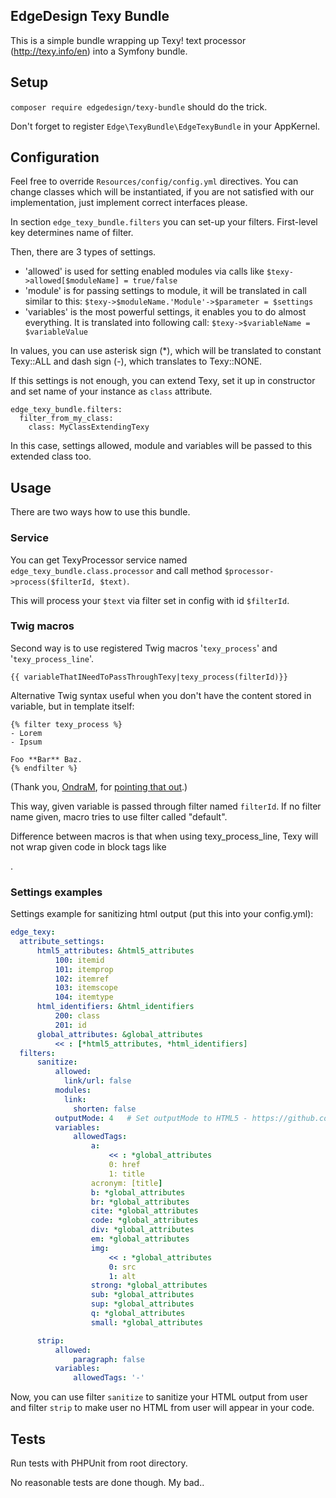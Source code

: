 ## EdgeDesign Texy Bundle

This is a simple bundle wrapping up Texy! text processor (http://texy.info/en) into a Symfony bundle.


## Setup

`composer require edgedesign/texy-bundle` should do the trick.

Don't forget to register `Edge\TexyBundle\EdgeTexyBundle` in your AppKernel.

## Configuration

Feel free to override `Resources/config/config.yml` directives.
You can change classes which will be instantiated, if you are not satisfied with our implementation, 
just implement correct interfaces please.

In section `edge_texy_bundle.filters` you can set-up your filters.
First-level key determines name of filter. 

Then, there are 3 types of settings.

- 'allowed' is used for setting enabled modules via calls like `$texy->allowed[$moduleName] = true/false`
- 'module' is for passing settings to module, it will be translated in call similar to this: `$texy->$moduleName.'Module'->$parameter = $settings`
- 'variables' is the most powerful settings, it enables you to do almost everything. It is translated into following call: `$texy->$variableName = $variableValue`

In values, you can use asterisk sign (*), which will be translated to constant Texy::ALL and dash sign (-), which translates to Texy::NONE.

If this settings is not enough, you can extend Texy, set it up in constructor and set name of your instance as `class` attribute.

```
edge_texy_bundle.filters:
  filter_from_my_class:
    class: MyClassExtendingTexy    			
```

In this case, settings allowed, module and variables will be passed to this extended class too.

## Usage

There are two ways how to use this bundle.

### Service
You can get TexyProcessor service named `edge_texy_bundle.class.processor` and call method `$processor->process($filterId, $text)`.

This will process your `$text` via filter set in config with id `$filterId`.

### Twig macros
Second way is to use registered Twig macros '`texy_process`' and '`texy_process_line`'.

```twig
{{ variableThatINeedToPassThroughTexy|texy_process(filterId)}}
```

Alternative Twig syntax useful when you don't have the content stored in variable, but in template itself:

```twig
{% filter texy_process %}
- Lorem
- Ipsum

Foo **Bar** Baz.
{% endfilter %}
```
(Thank you, [OndraM](https://github.com/OndraM), for [pointing that out](https://github.com/EdgedesignCZ/TexyBundle/issues/1#issuecomment-53973044).)


This way, given variable is passed through filter named `filterId`. If no filter name given, macro tries to use filter called "default".

Difference between macros is that when using texy_process_line, Texy will not wrap given code in block tags like <p>.

### Settings examples
Settings example for sanitizing html output (put this into your config.yml):

```yaml
edge_texy:
  attribute_settings:
      html5_attributes: &html5_attributes
          100: itemid
          101: itemprop
          102: itemref
          103: itemscope
          104: itemtype
      html_identifiers: &html_identifiers
          200: class
          201: id
      global_attributes: &global_attributes
          << : [*html5_attributes, *html_identifiers]
  filters:
      sanitize:
          allowed:
            link/url: false
          modules:
            link:
              shorten: false
          outputMode: 4   # Set outputMode to HTML5 - https://github.com/jiripudil/texy/blob/master/Texy/Texy.php#L122
          variables:
              allowedTags:
                  a:
                      << : *global_attributes
                      0: href
                      1: title
                  acronym: [title]
                  b: *global_attributes
                  br: *global_attributes
                  cite: *global_attributes
                  code: *global_attributes
                  div: *global_attributes
                  em: *global_attributes
                  img:
                      << : *global_attributes
                      0: src
                      1: alt
                  strong: *global_attributes
                  sub: *global_attributes
                  sup: *global_attributes
                  q: *global_attributes
                  small: *global_attributes

      strip:
          allowed:
              paragraph: false
          variables:
              allowedTags: '-'
```

Now, you can use filter `sanitize` to sanitize your HTML output from user
and filter `strip` to make user no HTML from user will appear in your code.
## Tests

Run tests with PHPUnit from root directory.

No reasonable tests are done though. My bad..
